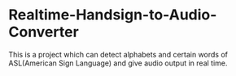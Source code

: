 # Realtime-Handsign-to-Audio-Converter
This is a project which can detect alphabets and certain words of ASL(American Sign Language) and give audio output in real time.
